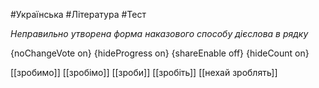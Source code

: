 #Українська #Література #Тест

*Неправильно утворена форма наказового способу дієслова в рядку*

{noChangeVote on}
{hideProgress on}
{shareEnable off}
{hideCount on}

[[зробимо]]
[[зробімо]]
[[зроби]]
[[зробіть]]
[[нехай зроблять]]
